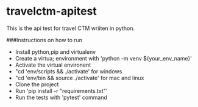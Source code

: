 # travelctm-apitest
This is the api test for travel CTM wriiten in python.

###Instructions on how to run
- Install python,pip and virtualenv
- Create a virtua; environment with 'python -m venv ${your_env_name}'
- Activate the virtual environent
-    "cd 'env/scripts && ./activate' for windows
-    "cd 'env/bin && source ./activate' for mac and linux
- Clone the project
- Run 'pip install -r "requirements.txt"'
- Run the tests with 'pytest' command
